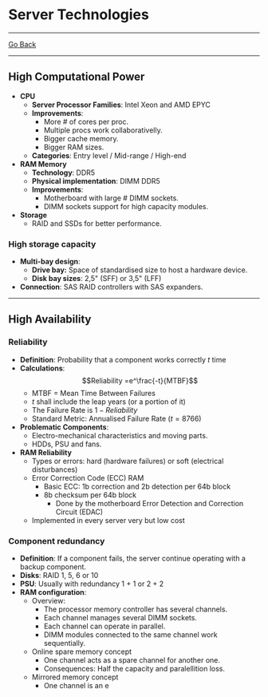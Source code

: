 # Server Technologies
---
[Go Back](../README.md)

---
## High Computational Power
- **CPU**
	- **Server Processor Families**: Intel Xeon and AMD EPYC
	- **Improvements**:
		- More # of cores per proc.
		- Multiple procs work collaborativelly.
		- Bigger cache memory.
		- Bigger RAM sizes.
	- **Categories**: Entry level / Mid-range / High-end
- **RAM Memory**
	- **Technology**: DDR5
	- **Physical implementation**: DIMM DDR5
	- **Improvements**:
		- Motherboard with large # DIMM sockets.
		- DIMM sockets support for high capacity modules.
- **Storage**
	- RAID and SSDs for better performance.
### High storage capacity
- **Multi-bay design**:
	- **Drive bay:** Space of standardised size to host a hardware device.
	- **Disk bay sizes**: 2,5" (SFF) or 3,5" (LFF)
- **Connection**: SAS RAID controllers with SAS expanders.
---
## High Availability
### Reliability
- **Definition**: Probability that a component works correctly $t$ time
- **Calculations**:
		$$Reliability =e^\frac{-t}{MTBF}$$
	- MTBF = Mean Time Between Failures
	- $t$ shall include the leap years (or a portion of it)
	- The Failure Rate is $1 - Reliability$ 
	- Standard Metric: Annualised Failure Rate ($t = 8766$)
- **Problematic Components**:
	- Electro-mechanical characteristics and moving parts.
	- HDDs, PSU and fans.
- **RAM Reliability**
	- Types or errors: hard (hardware failures) or soft (electrical disturbances)
	- Error Correction Code (ECC) RAM
		- Basic ECC:  1b correction and 2b detection per 64b block
		- 8b checksum per 64b block
			- Done by the motherboard Error Detection and Correction Circuit (EDAC)
	- Implemented in every server very but low cost
### Component redundancy
- **Definition**: If a component fails, the server continue operating with a backup component.
- **Disks**: RAID 1, 5, 6 or 10
- **PSU**: Usually with redundancy 1 + 1 or 2 + 2
- **RAM configuration**:
	- Overview:
		- The processor memory controller has several channels.
		- Each channel manages several DIMM sockets.
		- Each channel can operate in parallel.
		- DIMM modules connected to the same channel work sequentially.
	- Online spare memory concept
		- One channel acts as a spare channel for another one.
		- Consequences: Half the capacity and paralellition loss.
	- Mirrored memory concept
		- One channel is an e
